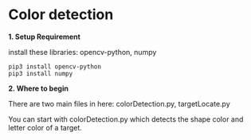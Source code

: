 # Color detection

**1. Setup Requirement**

install these libraries: opencv-python, numpy

    pip3 install opencv-python
    pip3 install numpy   

**2. Where to begin**

  There are two main files in here: colorDetection.py, targetLocate.py

  You can start with colorDetection.py which detects the shape color and letter color of a target.

     
